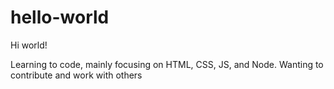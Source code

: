 # hello-world

Hi world!

Learning to code, mainly focusing on HTML, CSS, JS, and Node. Wanting to contribute and work with others
